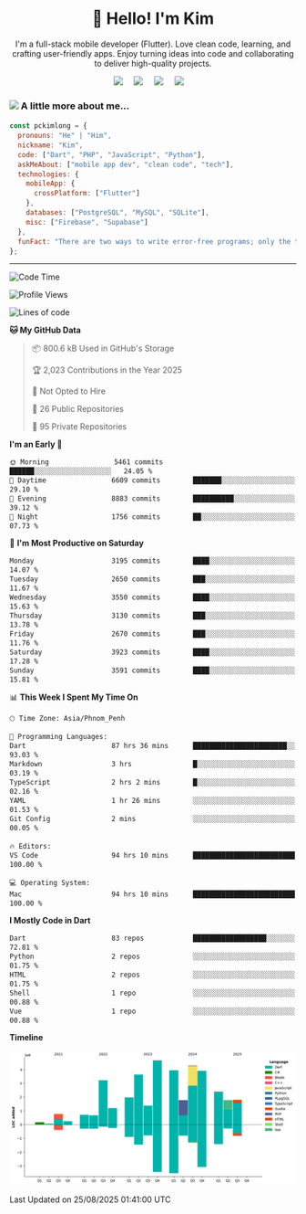 <h1 align="center">👋 Hello! I'm Kim</h1>

<p align="center">
   I'm a full-stack mobile developer (Flutter). Love clean code, learning, and crafting user-friendly apps. Enjoy turning ideas into code and collaborating to deliver high-quality projects.
</p>

<p align="center">
  <a href="mailto:pochkimlong88@gmail.com"><img src="https://img.shields.io/badge/gmail-%23D14836.svg?&style=for-the-badge&logo=gmail&logoColor=white" /></a>&nbsp;&nbsp;&nbsp;&nbsp;
  <a href="https://t.me/pochkimlong/"><img src="https://img.shields.io/badge/telegram-%230077B5.svg?&style=for-the-badge&logo=telegram&logoColor=white" /></a>&nbsp;&nbsp;&nbsp;&nbsp;
  <a href="https://www.youtube.com/@PochKimlong/"><img src="https://img.shields.io/badge/youtube-%23dc2743.svg?&style=for-the-badge&logo=youtube&logoColor=white" /></a>&nbsp;&nbsp;&nbsp;&nbsp;
  <a href="https://www.tiktok.com/@pckimlong/"><img src="https://img.shields.io/badge/tiktok-%23000000.svg?&style=for-the-badge&logo=tiktok&logoColor=white" /></a>&nbsp;&nbsp;&nbsp;&nbsp;
</p>

### <img src="https://media.giphy.com/media/VgCDAzcKvsR6OM0uWg/giphy.gif" width="50"> A little more about me...  

```javascript
const pckimlong = {
  pronouns: "He" | "Him",
  nickname: "Kim",
  code: ["Dart", "PHP", "JavaScript", "Python"],
  askMeAbout: ["mobile app dev", "clean code", "tech"],
  technologies: {
    mobileApp: {
      crossPlatform: ["Flutter"]
    },
    databases: ["PostgreSQL", "MySQL", "SQLite"],
    misc: ["Firebase", "Supabase"]
  },
  funFact: "There are two ways to write error-free programs; only the third one works."
};
```
---

<!--START_SECTION:waka-->
![Code Time](http://img.shields.io/badge/Code%20Time-1%2C934%20hrs%2019%20mins-blue)

![Profile Views](http://img.shields.io/badge/Profile%20Views-0-blue)

![Lines of code](https://img.shields.io/badge/From%20Hello%20World%20I%27ve%20Written-38.4%20million%20lines%20of%20code-blue)

**🐱 My GitHub Data** 

> 📦 800.6 kB Used in GitHub's Storage 
 > 
> 🏆 2,023 Contributions in the Year 2025
 > 
> 🚫 Not Opted to Hire
 > 
> 📜 26 Public Repositories 
 > 
> 🔑 95 Private Repositories 
 > 
**I'm an Early 🐤** 

```text
🌞 Morning                5461 commits        ██████░░░░░░░░░░░░░░░░░░░   24.05 % 
🌆 Daytime                6609 commits        ███████░░░░░░░░░░░░░░░░░░   29.10 % 
🌃 Evening                8883 commits        ██████████░░░░░░░░░░░░░░░   39.12 % 
🌙 Night                  1756 commits        ██░░░░░░░░░░░░░░░░░░░░░░░   07.73 % 
```
📅 **I'm Most Productive on Saturday** 

```text
Monday                   3195 commits        ████░░░░░░░░░░░░░░░░░░░░░   14.07 % 
Tuesday                  2650 commits        ███░░░░░░░░░░░░░░░░░░░░░░   11.67 % 
Wednesday                3550 commits        ████░░░░░░░░░░░░░░░░░░░░░   15.63 % 
Thursday                 3130 commits        ███░░░░░░░░░░░░░░░░░░░░░░   13.78 % 
Friday                   2670 commits        ███░░░░░░░░░░░░░░░░░░░░░░   11.76 % 
Saturday                 3923 commits        ████░░░░░░░░░░░░░░░░░░░░░   17.28 % 
Sunday                   3591 commits        ████░░░░░░░░░░░░░░░░░░░░░   15.81 % 
```


📊 **This Week I Spent My Time On** 

```text
🕑︎ Time Zone: Asia/Phnom_Penh

💬 Programming Languages: 
Dart                     87 hrs 36 mins      ███████████████████████░░   93.03 % 
Markdown                 3 hrs               █░░░░░░░░░░░░░░░░░░░░░░░░   03.19 % 
TypeScript               2 hrs 2 mins        █░░░░░░░░░░░░░░░░░░░░░░░░   02.16 % 
YAML                     1 hr 26 mins        ░░░░░░░░░░░░░░░░░░░░░░░░░   01.53 % 
Git Config               2 mins              ░░░░░░░░░░░░░░░░░░░░░░░░░   00.05 % 

🔥 Editors: 
VS Code                  94 hrs 10 mins      █████████████████████████   100.00 % 

💻 Operating System: 
Mac                      94 hrs 10 mins      █████████████████████████   100.00 % 
```

**I Mostly Code in Dart** 

```text
Dart                     83 repos            ██████████████████░░░░░░░   72.81 % 
Python                   2 repos             ░░░░░░░░░░░░░░░░░░░░░░░░░   01.75 % 
HTML                     2 repos             ░░░░░░░░░░░░░░░░░░░░░░░░░   01.75 % 
Shell                    1 repo              ░░░░░░░░░░░░░░░░░░░░░░░░░   00.88 % 
Vue                      1 repo              ░░░░░░░░░░░░░░░░░░░░░░░░░   00.88 % 
```



**Timeline**

![Lines of Code chart](https://raw.githubusercontent.com/pckimlong/pckimlong/main/assets/bar_graph.png)


 Last Updated on 25/08/2025 01:41:00 UTC
<!--END_SECTION:waka-->

<!---
PochKimlong/PochKimlong is a ✨ special ✨ repository because its `README.md` (this file) appears on your GitHub profile.
You can click the Preview link to take a look at your changes.
--->
